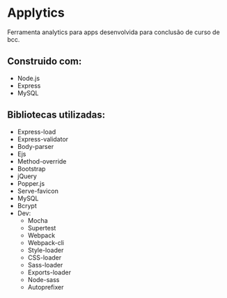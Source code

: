 # Applytics
Ferramenta analytics para apps desenvolvida para conclusão de curso de bcc.

## Construido com:
- Node.js
- Express
- MySQL

## Bibliotecas utilizadas:
- Express-load
- Express-validator
- Body-parser
- Ejs
- Method-override
- Bootstrap
- jQuery
- Popper.js
- Serve-favicon
- MySQL
- Bcrypt
- Dev:
    - Mocha
    - Supertest
    - Webpack
    - Webpack-cli
    - Style-loader
    - CSS-loader
    - Sass-loader
    - Exports-loader
    - Node-sass
    - Autoprefixer